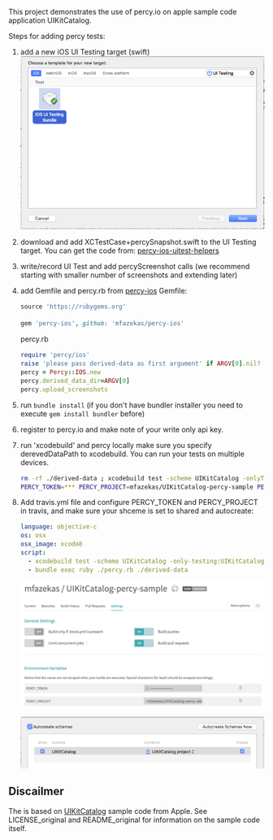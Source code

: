 This project demonstrates the use of percy.io on apple sample code application UIKitCatalog.

Steps for adding percy tests:

1. add a new iOS UI Testing target (swift) ![Add iOS UI Testing](/step_images/add_target.png)
2. download and add XCTestCase+percySnapshot.swift to the UI Testing target. You can get the code from: [percy-ios-uitest-helpers](https://github.com/mfazekas/percy-ios-uitest-helpers)
3. write/record UI Test and add percyScreenshot calls (we recommend starting with smaller number of screenshots and extending later)
4. add Gemfile and percy.rb from [percy-ios](https://github.com/mfazekas/percy-ios)
   Gemfile:
   ```ruby
   source 'https://rubygems.org'

   gem 'percy-ios', github: 'mfazekas/percy-ios'
   ```

   percy.rb
   ```ruby
   require 'percy/ios'
   raise 'please pass derived-data as first argument' if ARGV[0].nil?
   percy = Percy::IOS.new
   percy.derived_data_dir=ARGV[0]
   percy.upload_screenshots
   ```
5. run ```bundle install``` (if you don't have bundler installer you need to execute ```gem install bundler``` before)
6. register to percy.io and make note of your write only api key.
7. run 'xcodebuild' and percy locally make sure you specify derevedDataPath to xcodebuild. You can run your tests on multiple devices.

   ```sh
   rm -rf ./derived-data ; xcodebuild test -scheme UIKitCatalog -onlyTesting:UIKitCatalogPercyTests -sdk iphonesimulator -destination 'platform=iOS Simulator,name=iPhone 5,OS=10.1' -destination 'platform=iOS Simulator,name=iPad Air,OS=10.1' -derivedDataPath ./derived-data
   PERCY_TOKEN=*** PERCY_PROJECT=mfazekas/UIKitCatalog-percy-sample PERCY_BRANCH=master bundle exec ruby ./percy.rb ./derived-data
   ```

8. Add travis.yml file and configure PERCY_TOKEN and PERCY_PROJECT in travis, and make sure your shceme is set to shared and autocreate:

   ```yml
   language: objective-c
   os: osx
   osx_image: xcode8
   script:
     - xcodebuild test -scheme UIKitCatalog -only-testing:UIKitCatalogPercyTests -sdk iphonesimulator -destination 'platform=iOS Simulator,name=iPhone 5,OS=10.0' -destination 'platform=iOS Simulator,name=iPad Air,OS=10.0' -derivedDataPath ./derived-data
     - bundle exec ruby ./percy.rb ./derived-data
   ```

   ![Travis config](/step_images/travis_settings.png)

   ![XCode scheme sharing](/step_images/xcode_scheme.png)

## Discailmer

The is based on [UIKitCatalog](https://developer.apple.com/library/content/samplecode/UICatalog/) sample code from Apple. See LICENSE_original and README_original for information on the sample code itself.

